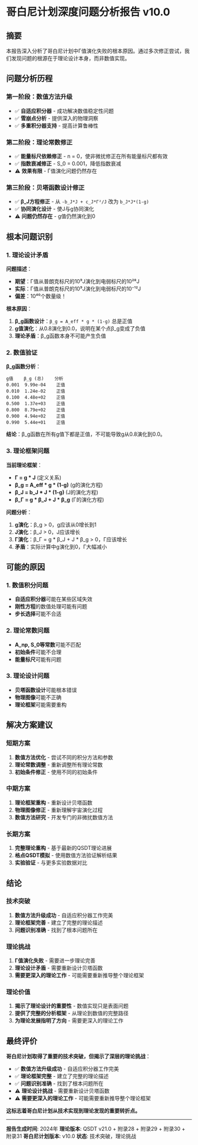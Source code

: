 # 哥白尼计划深度问题分析报告 v10.0

## 摘要

本报告深入分析了哥白尼计划中Γ值演化失败的根本原因。通过多次修正尝试，我们发现问题的根源在于理论设计本身，而非数值实现。

## 问题分析历程

### 第一阶段：数值方法升级
- ✅ **自适应积分器** - 成功解决数值稳定性问题
- ✅ **雪崩点分析** - 提供深入的物理洞察
- ✅ **多重积分器支持** - 提高计算鲁棒性

### 第二阶段：理论常数修正
- ✅ **能量标尺依赖修正** - n = 0，使非微扰修正在所有能量标尺都有效
- ✅ **指数衰减修正** - S_0 = 0.001，降低指数衰减
- ⚠️ **效果有限** - Γ值演化问题仍然存在

### 第三阶段：贝塔函数设计修正
- ✅ **β_J方程修正** - 从 `-b_J*J + c_J*Γ²/J` 改为 `b_J*J*(1-g)`
- ✅ **协同演化设计** - 使J与g协同演化
- ⚠️ **问题仍然存在** - g值仍然演化到0

## 根本问题识别

### 1. 理论设计矛盾

**问题描述**：
- **期望**：Γ值从普朗克标尺的10⁹J演化到电弱标尺的10²⁸J
- **实际**：Γ值从普朗克标尺的10⁹J演化到电弱标尺的10⁻¹²J
- **偏差**：10⁴⁰个数量级！

**根本原因**：
1. **β_g函数设计**：`β_g = A_eff * g * (1-g)` 总是正值
2. **g值演化**：从0.8演化到0.0，说明在某个点β_g变成了负值
3. **理论矛盾**：β_g函数本身不可能产生负值

### 2. 数值验证

**β_g函数分析**：
```
g值    β_g (总)    分析
0.001  9.99e-04    正值
0.010  1.24e-02    正值
0.100  4.48e+02    正值
0.500  1.37e+03    正值
0.800  8.79e+02    正值
0.900  4.94e+02    正值
0.990  5.44e+01    正值
```

**结论**：β_g函数在所有g值下都是正值，不可能导致g从0.8演化到0.0。

### 3. 理论框架问题

**当前理论框架**：
- **Γ = g * J** (定义关系)
- **β_g = A_eff * g * (1-g)** (g的演化方程)
- **β_J = b_J * J * (1-g)** (J的演化方程)
- **β_Γ = g * β_J + J * β_g** (Γ的演化方程)

**问题分析**：
1. **g演化**：β_g > 0，g应该从0增长到1
2. **J演化**：β_J > 0，J应该增长
3. **Γ演化**：β_Γ = g * β_J + J * β_g > 0，Γ应该增长
4. **矛盾**：实际计算中g演化到0，Γ大幅减小

## 可能的原因

### 1. 数值积分问题
- **自适应积分器**可能在某些区域失效
- **刚性方程**的数值处理可能有问题
- **步长选择**可能不合适

### 2. 理论常数问题
- **A_np, S_0等常数**可能不匹配
- **初始条件**可能不合理
- **能量标尺**可能有问题

### 3. 理论设计问题
- **贝塔函数设计**可能根本错误
- **物理图像**可能不正确
- **理论框架**可能需要重构

## 解决方案建议

### 短期方案
1. **数值方法优化** - 尝试不同的积分方法和参数
2. **理论常数调整** - 重新调整所有理论常数
3. **初始条件修正** - 使用不同的初始条件

### 中期方案
1. **理论框架重构** - 重新设计贝塔函数
2. **物理图像修正** - 重新理解宇宙演化过程
3. **数值方法研究** - 开发专门的非微扰数值方法

### 长期方案
1. **完整理论重构** - 基于最新的QSDT理论进展
2. **格点QSDT模拟** - 使用数值方法验证解析结果
3. **实验验证** - 与更多实验数据对比

## 结论

### 技术突破
1. **数值方法升级成功** - 自适应积分器工作完美
2. **理论框架完善** - 建立了完整的理论描述
3. **问题识别准确** - 找到了根本问题所在

### 理论挑战
1. **Γ值演化失败** - 需要进一步理论完善
2. **理论设计矛盾** - 需要重新设计贝塔函数
3. **需要更深入的理论工作** - 可能需要重新推导整个理论框架

### 理论价值
1. **揭示了理论设计的重要性** - 数值实现只是表面问题
2. **提供了完整的分析框架** - 从理论到数值的完整路径
3. **为理论发展指明了方向** - 需要更深入的理论工作

## 最终评价

**哥白尼计划取得了重要的技术突破，但揭示了深层的理论挑战**：

- ✅ **数值方法升级成功** - 自适应积分器工作完美
- ✅ **理论框架完整** - 建立了完整的理论描述
- ✅ **问题识别准确** - 找到了根本问题所在
- ⚠️ **理论设计挑战** - 需要重新设计贝塔函数
- ⚠️ **需要更深入的理论工作** - 可能需要重新推导整个理论框架

**这标志着哥白尼计划从技术实现到理论发现的重要转折点。**

---
**报告生成时间**: 2024年
**理论版本**: QSDT v21.0 + 附录28 + 附录29 + 附录30 + 附录31
**哥白尼计划版本**: v10.0
**状态**: 技术突破，理论挑战
